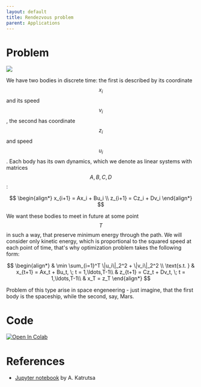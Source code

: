 ```yaml
---
layout: default
title: Rendezvous problem
parent: Applications
---
```


# Problem

![](../rendezvous.svg)

We have two bodies in discrete time: the first is described by its coordinate $$x_i$$ and its speed $$v_i$$, the second has coordinate $$z_i$$ and speed $$u_i$$. Each body has its own dynamics, which we denote as linear systems with matrices $$A, B, C, D$$:

$$
\begin{align*}
x_{i+1} = Ax_i + Bu_i \\
z_{i+1} = Cz_i + Dv_i
\end{align*}
$$

We want these bodies to meet in future at some point $$T$$ in such a way, that preserve minimum energy through the path. We will consider only kinetic energy, which is proportional to the squared speed at each point of time, that's why optimization problem takes the following form:

$$
\begin{align*}
& \min \sum_{i=1}^T \|u_i\|_2^2 + \|v_i\|_2^2 \\
\text{s.t. } & x_{t+1} = Ax_t + Bu_t, \; t = 1,\ldots,T-1\\
& z_{t+1} = Cz_t + Dv_t, \; t = 1,\ldots,T-1\\
& x_T = z_T
\end{align*}
$$

Problem of this type arise in space engeneering - just imagine, that the first body is the spaceship, while the second, say, Mars.

# Code
[![Open In Colab](https://colab.research.google.com/assets/colab-badge.svg#button)](https://colab.research.google.com/github/MerkulovDaniil/optim/blob/master/assets/Notebooks/Rendezvous.ipynb)

# References
* [Jupyter notebook](https://colab.research.google.com/github/amkatrutsa/MIPT-Opt/blob/master/01-Intro/demos.ipynb#scrollTo=W264L1t1p3mF) by A. Katrutsa